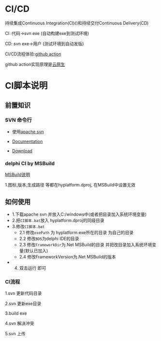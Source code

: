 # CI/CD

持续集成Continuous Integration(CI)()和持续交付Continuous Delivery(CD)

CI :代码->svn exe (自动构建exe到测试环境)

CD: svn exe->用户  (测试环境到自动发版)

CI/CD流程体验:[github action](https://github.com/marketplace?type=actions)

github action实现原理是[云原生](.\云原生的前世今生\云原生的前世今生.md)

# CI脚本说明

## 前置知识

### SVN 命令行

+ 使用[apache svn](http://subversion.apache.org/)

+ [Documentation](http://subversion.apache.org/docs/)
+ [Download](http://subversion.apache.org/packages.html)

### delphi CI by MSBuild

[MSBuild说明 ](https://docwiki.embarcadero.com/RADStudio/Sydney/en/MSBuild )

1.图标,版本,生成路径 等都在hyplatform.dproj, 在MSBuild中设置无效

## 如何使用

+ 1.下载apache svn 并放入C:/windows中(或者把目录加入系统环境变量)
+ 2.把```CI脚本.bat```放入 hyplatform.dproj的同级目录
+ 3.修改```CI脚本.bat```
  + 2.1 修改```exePath``` 为 hyplatform.exe所在的目录 为自己的目录
  + 2.2 修改```BDS```为delphi IDE的目录
  + 2.3 修改```FrameworkDir```为.Net MSBuild的目录 并把改目录加入系统环境变量(默认已加入)
  + 2.4 修改FrameworkVersion为.Net MSBuild的版本
+ 4. 双击运行 即可

### CI流程

1.svn 更新代码目录

2.svn 更新exe目录

3.build exe

4.svn 解决冲突

5.svn 上传

